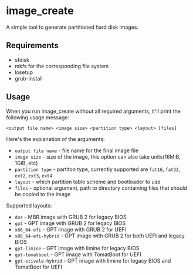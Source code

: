 # image\_create

A simple tool to generate partitioned hard disk images.

## Requirements
 - sfdisk
 - mkfs for the corresponding file system
 - losetup
 - grub-install

## Usage
When you run image\_create without all required arguments, it'll print the following usage message:
```
<output file name> <image size> <partition type> <layout> [files]
```
Here's the explanation of the arguments:
 - `output file name` - file name for the final image file
 - `image size` - size of the image, this option can also take units(16MiB, 1GiB, etc)
 - `partition type` - partiton type, currently supported are `fat16`, `fat32`, `ext2`, `ext3`, `ext4`
 - `layout` - which partition table scheme and bootloader to use
 - `files` - optional argument, path to directory containing files that should be copied to the image

Supported layouts:
 - `dos` - MBR image with GRUB 2 for legacy BIOS
 - `gpt` - GPT image with GRUB 2 for legacy BIOS
 - `x86_64-efi` - GPT image with GRUB 2 for UEFI
 - `x86_64-efi-hybrid` - GPT image with GRUB 2 for both UEFI and legacy BIOS
 - `gpt-limine` - GPT image with limine for legacy BIOS
 - `gpt-tomatboot` - GPT image with TomatBoot for UEFI
 - `gpt-stivale-hybrid` - GPT image with limine for legacy BIOS and TomatBoot for UEFI

